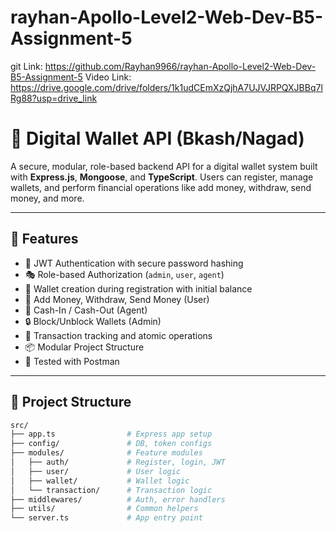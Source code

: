 ﻿# rayhan-Apollo-Level2-Web-Dev-B5-Assignment-5
 git Link: https://github.com/Rayhan9966/rayhan-Apollo-Level2-Web-Dev-B5-Assignment-5
 Video Link: https://drive.google.com/drive/folders/1k1udCEmXzQjhA7UJVJRPQXJBBq7lRg88?usp=drive_link



 # 💸 Digital Wallet API (Bkash/Nagad)

A secure, modular, role-based backend API for a digital wallet system built with **Express.js**, **Mongoose**, and **TypeScript**. Users can register, manage wallets, and perform financial operations like add money, withdraw, send money, and more.

---

## 🚀 Features

- 🔐 JWT Authentication with secure password hashing
- 🎭 Role-based Authorization (`admin`, `user`, `agent`)
- 💼 Wallet creation during registration with initial balance
- 💸 Add Money, Withdraw, Send Money (User)
- 🧾 Cash-In / Cash-Out (Agent)
- 🔒 Block/Unblock Wallets (Admin)
- 🧠 Transaction tracking and atomic operations
- 📦 Modular Project Structure
- 🧪 Tested with Postman

---

## 📁 Project Structure

```bash
src/
├── app.ts                # Express app setup
├── config/               # DB, token configs
├── modules/              # Feature modules
│   ├── auth/             # Register, login, JWT
│   ├── user/             # User logic
│   ├── wallet/           # Wallet logic
│   └── transaction/      # Transaction logic
├── middlewares/          # Auth, error handlers
├── utils/                # Common helpers
└── server.ts             # App entry point





